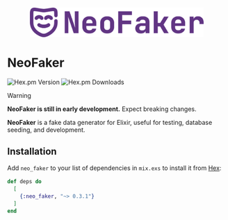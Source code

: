<p align="center">
  <img src="./priv/logo/full_logo.svg" width="400" alt="NeoFaker Logo">
</p>

# NeoFaker

![Hex.pm Version](https://img.shields.io/hexpm/v/neo_faker) ![Hex.pm Downloads](https://img.shields.io/hexpm/dt/neo_faker)

> [!WARNING]
> **NeoFaker is still in early development.** Expect breaking changes.

**NeoFaker** is a fake data generator for Elixir, useful for testing, database seeding, and development.

## Installation

Add `neo_faker` to your list of dependencies in `mix.exs` to install it from [Hex](https://hex.pm/packages/neo_faker):

```elixir
def deps do
  [
    {:neo_faker, "~> 0.3.1"}
  ]
end
```
